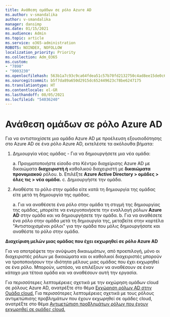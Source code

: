 ```yaml
---
title: Ανάθεση ομάδων σε ρόλο Azure AD
ms.author: v-smandalika
author: v-smandalika
manager: dansimp
ms.date: 01/15/2021
ms.audience: Admin
ms.topic: article
ms.service: o365-administration
ROBOTS: NOINDEX, NOFOLLOW
localization_priority: Priority
ms.collection: Adm_O365
ms.custom:
- "7898"
- "9003230"
ms.openlocfilehash: 563b1a7c93c9ca64fdea51c57b70fd2132750c4ad8ee15de0c65c9668c9c3c56
ms.sourcegitcommit: b5f7da89a650d2915dc652449623c78be6247175
ms.translationtype: HT
ms.contentlocale: el-GR
ms.lasthandoff: 08/05/2021
ms.locfileid: "54036240"
---
```

# <a name="assigning-groups-to-azure-ad-role"></a>Ανάθεση ομάδων σε ρόλο Azure AD

Για να αντιστοιχίσετε μια ομάδα Azure AD με προέλευση εξουσιοδότησης στο Azure AD σε ένα ρόλο Azure AD, εκτελέστε τα ακόλουθα βήματα:

1. Δημιουργία νέας ομάδας - Για να δημιουργήσετε μια νέα ομάδα:

    a. Πραγματοποιήστε είσοδο στο Κέντρο διαχείρισης Azure AD με δικαιώματα **διαχειριστή ή** καθολικού διαχειριστή με **δικαιώματα προνομιακού** ρόλου.
    b. Επιλέξτε **Azure Active Directory > ομάδες > όλες τις > νέα ομάδα.**
    c. Δημιουργήστε την ομάδα.

2. Αναθέστε το ρόλο στην ομάδα είτε κατά τη δημιουργία της ομάδας είτε μετά τη δημιουργία της ομάδας.

    a. Για να αναθέσετε ένα ρόλο στην ομάδα τη στιγμή της δημιουργίας της ομάδας, μπορείτε να ενεργοποιήσετε την εναλλαγή ρόλων **Azure AD** στην ομάδα και να δημιουργήσετε την ομάδα.
    b. Για να αναθέσετε ένα ρόλο στην ομάδα  μετά τη δημιουργία της, μεταβείτε στην καρτέλα "Αντιστοιχισμένοι ρόλοι" για την ομάδα που μόλις δημιουργήσατε και αναθέστε το ρόλο στην ομάδα.  

**Διαχείριση μελών μιας ομάδας που έχει εκχωρηθεί σε ρόλο Azure AD**

Για να αποτρέψετε την ανύψωση δικαιωμάτων, από προεπιλογή, μόνο οι διαχειριστές ρόλων με δικαιώματα και οι καθολικοί διαχειριστές μπορούν να τροποποιήσουν την ιδιότητα μέλους μιας ομάδας που έχει εκχωρηθεί σε ένα ρόλο. Μπορούν, ωστόσο, να επιλέξουν να αναθέσουν σε έναν κάτοχο μια τέτοια ομάδα και να αναθέσουν αυτή την εργασία.

Για περισσότερες λεπτομέρειες σχετικά με την εκχώρηση ομάδων cloud σε ρόλους Azure AD, ανατρέξτε στο θέμα [Εκχώρηση ρόλων AD στην Ομάδα cloud.](https://docs.microsoft.com/azure/active-directory/roles/groups-concept) Για περισσότερες λεπτομέρειες σχετικά με τους ρόλους αντιμετώπισης προβλημάτων που έχουν εκχωρηθεί σε ομάδες cloud, ανατρέξτε στο θέμα [Αντιμετώπιση προβλημάτων ρόλων που έχουν εκχωρηθεί σε ομάδες cloud.](https://docs.microsoft.com/azure/active-directory/roles/groups-faq-troubleshooting)





